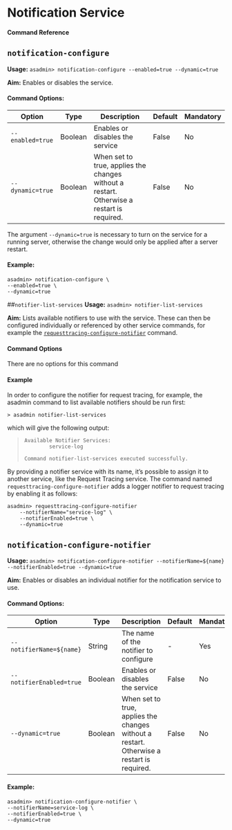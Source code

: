 # Notification Service
#### Command Reference


## `notification-configure`

**Usage:** `asadmin> notification-configure --enabled=true --dynamic=true`  

**Aim:** Enables or disables the service.


#### Command Options:

| Option | Type | Description | Default | Mandatory |
|--------|------|-------------|---------|-----------|
| `--enabled=true` | Boolean | Enables or disables the service | False | No |
| `--dynamic=true` | Boolean | When set to true, applies the changes without a restart. Otherwise a restart is required. | False | No |

The argument `--dynamic=true` is necessary to turn on the service for a running server, otherwise the change would only be applied after a server restart.

#### Example:
```
asadmin> notification-configure \
--enabled=true \
--dynamic=true
```

##`notifier-list-services`
**Usage:** `asadmin> notifier-list-services`

**Aim:** Lists available notifiers to use with the service. These can then be configured individually or referenced by other service commands, for example the [`requesttracing-configure-notifier`](/documentation/extended-documentation/request-tracing-service/asadmin-commands.md#requesttracing-configure-notifier) command.


#### Command Options
There are no options for this command

#### Example
In order to configure the notifier for request tracing, for example, the asadmin command to list available notifiers should be run first:

```
> asadmin notifier-list-services
```

which will give the following output:

> ```
> Available Notifier Services:
>         service-log
> 
> Command notifier-list-services executed successfully.
> ```

By providing a notifier service with its name, it’s possible to assign it to another service, like the Request Tracing service. The command named `requesttracing-configure-notifier` adds a logger notifier to request tracing by enabling it as follows:
```
asadmin> requesttracing-configure-notifier
    --notifierName="service-log" \
    --notifierEnabled=true \
    --dynamic=true
```

## `notification-configure-notifier`
**Usage:** `asadmin> notification-configure-notifier --notifierName=${name} --notifierEnabled=true --dynamic=true`

**Aim:** Enables or disables an individual notifier for the notification service to use.

#### Command Options:

| Option | Type | Description | Default | Mandatory |
|--------|------|-------------|---------|-----------|
| `--notifierName=${name}` | String | The name of the notifier to configure | - | Yes |
| `--notifierEnabled=true` | Boolean | Enables or disables the service | False | No |
| `--dynamic=true` | Boolean | When set to true, applies the changes without a restart. Otherwise a restart is required. | False | No |

#### Example:
```
asadmin> notification-configure-notifier \
--notifierName=service-log \
--notifierEnabled=true \
--dynamic=true
```